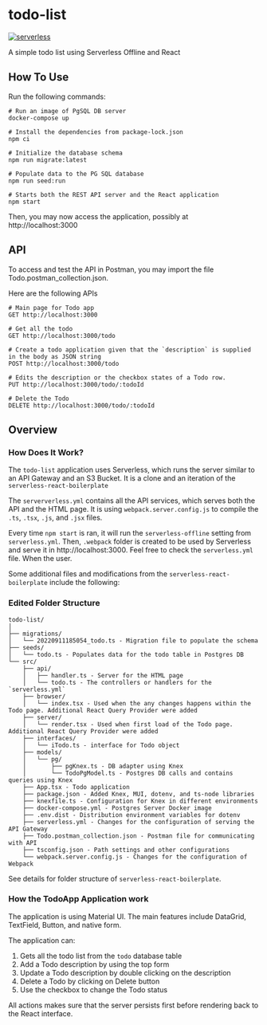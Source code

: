 # todo-list

[![serverless](http://public.serverless.com/badges/v3.svg)](http://www.serverless.com)

A simple todo list using Serverless Offline and React

## How To Use

Run the following commands:

```
# Run an image of PgSQL DB server
docker-compose up

# Install the dependencies from package-lock.json
npm ci

# Initialize the database schema
npm run migrate:latest

# Populate data to the PG SQL database
npm run seed:run

# Starts both the REST API server and the React application
npm start
```

Then, you may now access the application, possibly at http://localhost:3000

## API

To access and test the API in Postman, you may import the file Todo.postman_collection.json.

Here are the following APIs

```
# Main page for Todo app
GET http://localhost:3000

# Get all the todo
GET http://localhost:3000/todo

# Create a todo application given that the `description` is supplied in the body as JSON string
POST http://localhost:3000/todo

# Edits the description or the checkbox states of a Todo row.
PUT http://localhost:3000/todo/:todoId

# Delete the Todo
DELETE http://localhost:3000/todo/:todoId
```

## Overview

### How Does It Work?

The `todo-list` application uses Serverless, which runs the server similar to an API Gateway and an S3 Bucket. It is a clone and an iteration of the `serverless-react-boilerplate`

The `serververless.yml` contains all the API services, which serves both the API and the HTML page. It is using `webpack.server.config.js` to compile the `.ts`, `.tsx`, `.js`, and `.jsx` files.

Every time `npm start` is ran, it will run the `serverless-offline` setting from `serverless.yml`. Then, `.webpack` folder is created to be used by Serverless and serve it in http://localhost:3000. Feel free to check the `serverless.yml` file. When the user.

Some additional files and modifications from the `serverless-react-boilerplate` include the following:

### Edited Folder Structure

```
todo-list/
│
├── migrations/
│   └── 20220911185054_todo.ts - Migration file to populate the schema
├── seeds/
│   └── todo.ts - Populates data for the todo table in Postgres DB
└── src/
    ├── api/
    │   ├── handler.ts - Server for the HTML page
    │   └── todo.ts - The controllers or handlers for the `serverless.yml`
    ├── browser/
    │   └── index.tsx - Used when the any changes happens within the Todo page. Additional React Query Provider were added
    ├── server/
    │   └── render.tsx - Used when first load of the Todo page. Additional React Query Provider were added
    ├── interfaces/
    │   └── iTodo.ts - interface for Todo object
    ├── models/
    │   └── pg/
    │       ├── pgKnex.ts - DB adapter using Knex
    │       └── TodoPgModel.ts - Postgres DB calls and contains queries using Knex
    ├── App.tsx - Todo application
    ├── package.json - Added Knex, MUI, dotenv, and ts-node libraries
    ├── knexfile.ts - Configuration for Knex in different environments
    ├── docker-compose.yml - Postgres Server Docker image
    ├── .env.dist - Distribution environment variables for dotenv
    ├── serverless.yml - Changes for the configuration of serving the API Gateway
    ├── Todo.postman_collection.json - Postman file for communicating with API
    ├── tsconfig.json - Path settings and other configurations
    └── webpack.server.config.js - Changes for the configuration of Webpack
```

See details for folder structure of `serverless-react-boilerplate`.

### How the TodoApp Application work

The application is using Material UI. The main features include DataGrid, TextField, Button, and native form.

The application can:

1. Gets all the todo list from the `todo` database table
2. Add a Todo description by using the top form
3. Update a Todo description by double clicking on the description
4. Delete a Todo by clicking on Delete button
5. Use the checkbox to change the Todo status

All actions makes sure that the server persists first before rendering back to the React interface.
